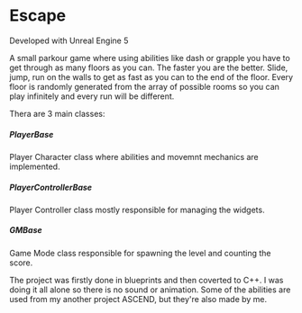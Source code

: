 # Escape

Developed with Unreal Engine 5


A small parkour game where using abilities like dash or grapple you have to get through as many floors as you can. The faster you are the better. Slide, jump, run on the walls to get as fast as you can to the end of the floor. Every floor is randomly generated from the array of possible rooms so you can play infinitely and every run will be different.

Thera are 3 main classes:

<h5>PlayerBase</h5>
Player Character class where abilities and movemnt mechanics are implemented.

<h5>PlayerControllerBase</h5>
Player Controller class mostly responsible for managing the widgets.

<h5>GMBase</h5> 

Game Mode class responsible for spawning the level and counting the score.


The project was firstly done in blueprints and then coverted to C++. I was doing it all alone so there is no sound or animation. Some of the abilities are used from my another project ASCEND, but they're also made by me.

